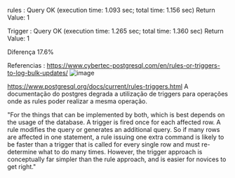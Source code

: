 rules : Query OK (execution time: 1.093 sec; total time: 1.156 sec)
Return Value: 1




Trigger : Query OK (execution time: 1.265 sec; total time: 1.360 sec)
Return Value: 1


Diferença 17.6%

Referencias :
https://www.cybertec-postgresql.com/en/rules-or-triggers-to-log-bulk-updates/
![image](https://user-images.githubusercontent.com/91134093/194581135-f694dda5-eb08-4075-ba4f-d55cbe30c143.png)


https://www.postgresql.org/docs/current/rules-triggers.html
A documentação do postgres degrada a utilização de triggers para operações onde as rules poder realizar a mesma operação. 

"For the things that can be implemented by both, which is best depends on the usage of the database. A trigger is fired once for each affected row. A rule modifies the query or generates an additional query. So if many rows are affected in one statement, a rule issuing one extra command is likely to be faster than a trigger that is called for every single row and must re-determine what to do many times. However, the trigger approach is conceptually far simpler than the rule approach, and is easier for novices to get right."
